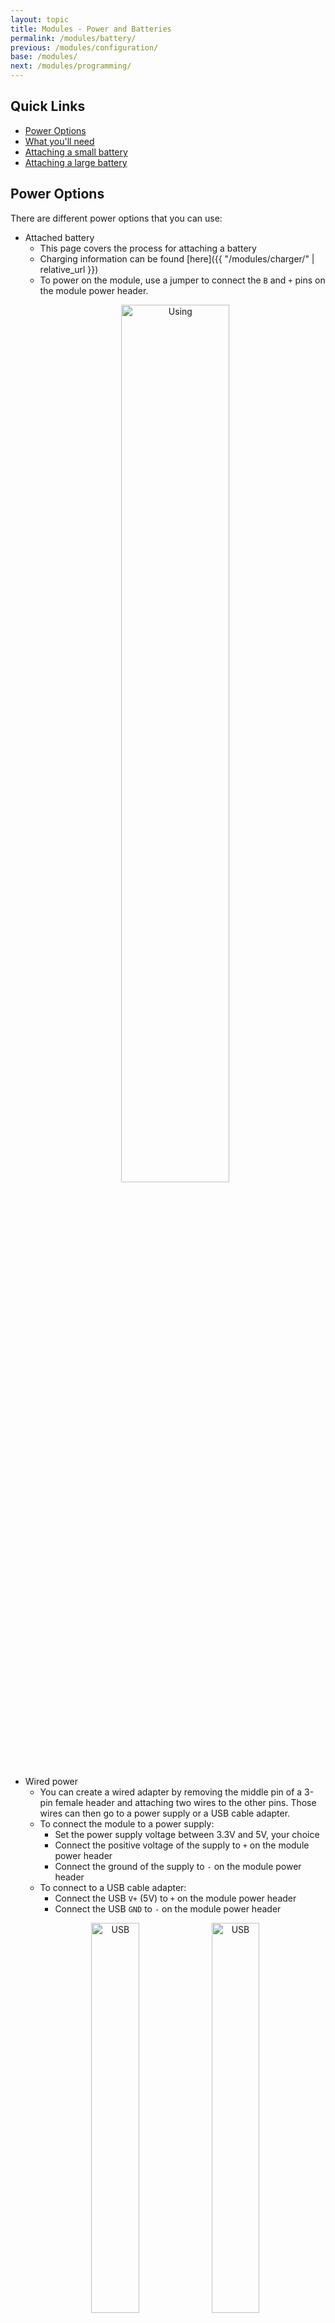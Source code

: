 ```yaml
---
layout: topic
title: Modules - Power and Batteries
permalink: /modules/battery/
previous: /modules/configuration/
base: /modules/
next: /modules/programming/
---
```


## Quick Links
* [Power Options](#power-options)
* [What you'll need](#what-youll-need)
* [Attaching a small battery](#attaching-a-small-battery)
* [Attaching a large battery](#attaching-a-large-battery)

## Power Options

There are different power options that you can use:
* Attached battery
    * This page covers the process for attaching a battery
    * Charging information can be found [here]({{ "/modules/charger/" | relative_url }})
    * To power on the module, use a jumper to connect the `B` and `+` pins on the module power header.
    <p align="center">
        <img src='{{ "/assets/img/modules/battery/Using01.jpg"  |  relative_url }}' alt='Using' width="60%">
    </p>
* Wired power
    * You can create a wired adapter by removing the middle pin of a 3-pin female header and attaching two wires to the other pins. Those wires can then go to a power supply or a USB cable adapter.
    * To connect the module to a power supply:
        * Set the power supply voltage between 3.3V and 5V, your choice
        * Connect the positive voltage of the supply to `+` on the module power header
        * Connect the ground of the supply to `-` on the module power header
    * To connect to a USB cable adapter:
        * Connect the USB `V+` (5V) to `+` on the module power header
        * Connect the USB `GND` to `-` on the module power header
    <p align="center">
        <img src='{{ "/assets/img/modules/battery/USB01.jpg"  |  relative_url }}' alt='USB' width="40%"><img src='{{ "/assets/img/modules/battery/USB02.jpg"  |  relative_url }}' alt='USB' width="40%">
    </p>
* Removable battery
    * You can create a removable battery board by using an empty module PCB.
        1. Solder the battery to the `+` and `-` battery pads on the bottom of the board (be sure that the battery leads are in the correct polarity!)
        2. Solder a female 3-pin header to the power header pins
        3. Bridge the `B` and `+` pins on the header.
        4. Fold the battery over and secure with epoxy/hot glue
    * Match the + and - on the battery board to the + and - on the module you want to power.
    * You can charge this the same way you'd charge a module.
    <p align="center">
        <img src='{{ "/assets/img/modules/battery/External01.jpg"  |  relative_url }}' alt='External battery' width="40%"><img src='{{ "/assets/img/modules/battery/External02.jpg"  |  relative_url }}' alt='External battery' width="40%">
    </p>
    <p align="center">
        <img src='{{ "/assets/img/modules/battery/External03.jpg"  |  relative_url }}' alt='Extrnal battery' width="60%">
    </p>

## What you'll need:
* An assembled and configured module
* A battery
* Solder paste/solder
* Soldering iron (DO NOT USE A HEAT GUN)
* Tweezers

## Attaching a small battery

### 1. Pre-solder the battery pads on the module

It's very important to apply as little heat to the battery as possible to avoid causing a fire or making the battery explode.

To start, pre-solder the battery pads on the module with a generous amount of solder. This battery has solder on its leads already, which will help a bit.

<p align="center">
    <img src='{{ "/assets/img/modules/battery/Small01.jpg"  |  relative_url }}' alt='Small battery' width="60%">
</p>

### 2. Solder the leads using a soldering iron

Make sure the + and - pads on the module are lined up with the positive and negative leads on the battery.

You'll want to touch the battery leads with the soldering iron for as little time as possible.

Keep the leads towards the edge of the board so that there's enough space to bend it over the board.

<p align="center">
    <img src='{{ "/assets/img/modules/battery/Small02.jpg"  |  relative_url }}' alt='Small battery' width="60%">
</p>
<p align="center">
    <img src='{{ "/assets/img/modules/battery/Small03.jpg"  |  relative_url }}' alt='Small battery' width="60%">
</p>

### 3. Carefully bend the battery over the top of the board

You don't want to break the leads, so be careful with this step!

<p align="center">
    <img src='{{ "/assets/img/modules/battery/Small04.jpg"  |  relative_url }}' alt='Small battery' width="60%">
</p>

### 4. (Optional) Add epoxy or hot glue to secure the battery leads

The battery leads are pretty fragile, so using something like epoxy to secure the leads isn't a bad idea. You may not be able to reconfigure the module if you do this, though, since it may be impossible to remove the battery without removing other components.

## Attaching a large battery

### 1. Pre-solder the battery pads on the module

It's very important to apply as little heat to the battery as possible to avoid causing a fire or making the battery explode.

To start, pre-solder the battery pads on the module with a generous amount of solder.

<p align="center">
    <img src='{{ "/assets/img/modules/battery/Large01.jpg"  |  relative_url }}' alt='Large battery' width="60%">
</p>

### 2. Solder the leads using a soldering iron

Make sure the + and - pads on the module are lined up with the positive and negative leads on the battery.

You'll want to touch the battery leads with the soldering iron for as little time as possible.

Keep the leads towards the edge of the board so that there's enough space to bend it over the board. Additionally, check the alignment of the battery so that it doesn't cover up the power header on the top side when you fold it over.

For the large battery, you'll want to make sure some solder is on top of the leads as well.

<p align="center">
    <img src='{{ "/assets/img/modules/battery/Large02.jpg"  |  relative_url }}' alt='Large battery' width="60%">
</p>
<p align="center">
    <img src='{{ "/assets/img/modules/battery/Large03.jpg"  |  relative_url }}' alt='Large battery' width="60%">
</p>

### 3. Carefully bend the battery over the top of the board

You don't want to break the leads, so be careful with this step!

<p align="center">
    <img src='{{ "/assets/img/modules/battery/Large04.jpg"  |  relative_url }}' alt='Large battery' width="60%">
</p>

### 4. (Optional) Add epoxy or hot glue to secure the battery leads

The battery leads are pretty fragile, so using something like epoxy to secure the leads isn't a bad idea. You may not be able to reconfigure the module if you do this, though, since it may be impossible to remove the battery without removing other components.
